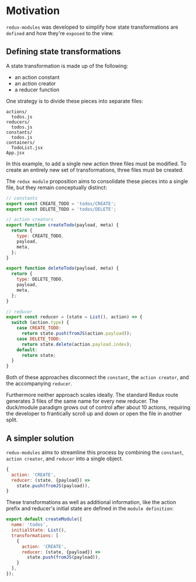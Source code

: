 # Motivation

`redux-modules` was developed to simplify how state transformations are `defined` and how they're `exposed` to the view.

## Defining state transformations

A state transformation is made up of the following:
- an action constant
- an action creator
- a reducer function

One strategy is to divide these pieces into separate files:
```
actions/
  todos.js
reducers/
  todos.js
constants/
  todos.js
containers/
  TodoList.jsx
App.jsx
```
In this example, to add a single new action three files must be modified. To create an entirely new set of transformations, three files must be created.

The `redux module` proposition aims to consolidate these pieces into a single file, but they remain conceptually distinct:
```js
// constants
export const CREATE_TODO = 'todos/CREATE';
export const DELETE_TODO = 'todos/DELETE';

// action creators
export function createTodo(payload, meta) {
  return {
    type: CREATE_TODO,
    payload,
    meta,
  };
}

export function deleteTodo(payload, meta) {
  return {
    type: DELETE_TODO,
    payload,
    meta,
  };
}

// reducer
export const reducer = (state = List(), action) => {
  switch (action.type) {
    case CREATE_TODO:
      return state.push(fromJS(action.payload));
    case DELETE_TODO:
      return state.delete(action.payload.index);
    default:
      return state;
  }
}
```

Both of these approaches disconnect the `constant`, the `action creator`, and the accompanying `reducer`. 

Furthermore neither approach scales ideally. The standard Redux route generates 3 files of the same name for every new reducer. The duck/module paradigm grows out of control after about 10 actions, requiring the developer to frantically scroll up and down or open the file in another split.

## A simpler solution
`redux-modules` aims to streamline this process by combining the `constant`, `action creator`, and `reducer` into a single object.

```js
{
  action: 'CREATE',
  reducer: (state, {payload}) => 
    state.push(fromJS(payload)),
}
```

These transformations as well as additional information, like the action prefix and reducer's initial state are defined in the `module definition`:

```js
export default createModule({
  name: 'todos',
  initialState: List(),
  transformations: [
    {
      action: 'CREATE',
      reducer: (state, {payload}) => 
        state.push(fromJS(payload)),
    }
  ],
});
```